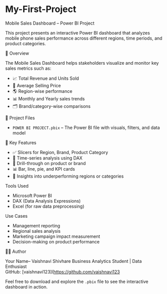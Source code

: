 # My-First-Project
 Mobile Sales Dashboard – Power BI Project

This project presents an interactive Power BI dashboard that analyzes mobile phone sales performance across different regions, time periods, and product categories.

 🧾 Overview

The Mobile Sales Dashboard helps stakeholders visualize and monitor key sales metrics such as:

- 📈 Total Revenue and Units Sold
- 🧮 Average Selling Price
- 🌎 Region-wise performance
- 📊 Monthly and Yearly sales trends
- 🗂️ Brand/category-wise comparisons

 📂 Project Files

- `POWER BI PROJECT.pbix` – The Power BI file with visuals, filters, and data model

 🧠 Key Features

- ✅ Slicers for Region, Brand, Product Category
- 📅 Time-series analysis using DAX
- 📍 Drill-through on product or brand
- 📊 Bar, line, pie, and KPI cards
- 🔎 Insights into underperforming regions or categories

 Tools Used

- Microsoft Power BI
- DAX (Data Analysis Expressions)
- Excel (for raw data preprocessing)

 Use Cases

- Management reporting
- Regional sales analysis
- Marketing campaign impact measurement
- Decision-making on product performance

👩‍💻 Author

Your Name– Vaishnavi Shivhare Business Analytics Student | Data Enthusiast  
GitHub: [vaishnavi123](https://github.com/vaishnavi123


Feel free to download and explore the `.pbix` file to see the interactive dashboard in action.






